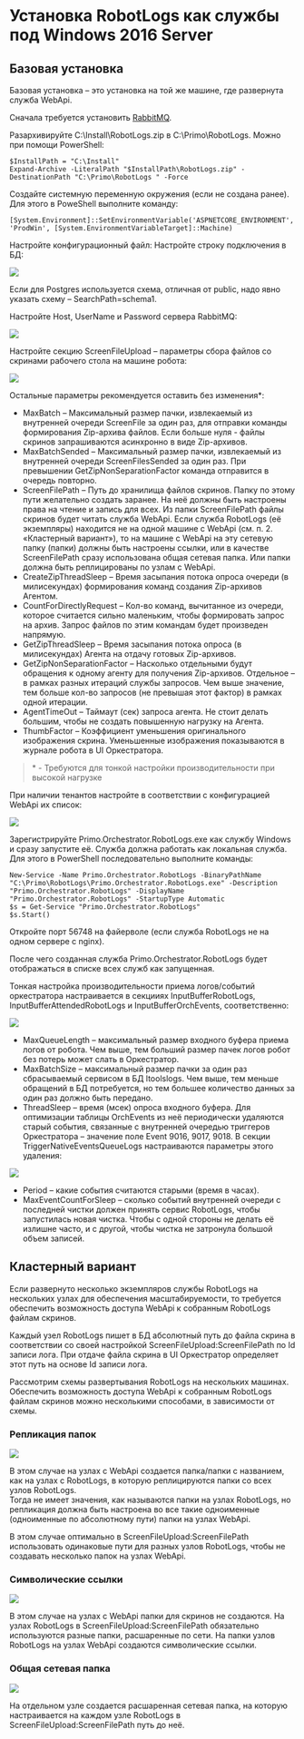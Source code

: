 # Установка RobotLogs как службы под Windows 2016 Server

## Базовая установка

Базовая установка – это установка на той же машине, где развернута служба WebApi.

Сначала требуется установить [RabbitMQ](https://docs.primo-rpa.ru/primo-rpa/orchestrator-new/install/windows/rabbitmq-windows).

Разархивируйте C:\Install\RobotLogs.zip в C:\Primo\RobotLogs. Можно при помощи PowerShell:
```
$InstallPath = "C:\Install"
Expand-Archive -LiteralPath "$InstallPath\RobotLogs.zip" -DestinationPath "C:\Primo\RobotLogs " -Force
```
Создайте системную переменную окружения (если не создана ранее). Для этого в PoweShell выполните команду:
```
[System.Environment]::SetEnvironmentVariable('ASPNETCORE_ENVIRONMENT', 'ProdWin', [System.EnvironmentVariableTarget]::Machine)
```
Настройте конфигурационный файл:
Настройте строку подключения в БД:

![](../../../orchestrator-new/resources/install/windows/robotlogs-1.PNG)

Если для Postgres используется схема, отличная от public, надо явно указать схему –  SearchPath=schema1.

Настройте Host, UserName и Password сервера RabbitMQ:

![](../../../orchestrator-new/resources/install/windows/robotlogs-2.PNG)

Настройте секцию ScreenFileUpload – параметры сбора файлов со скринами рабочего стола на машине робота:

![](../../../orchestrator-new/resources/install/windows/robotlogs-5.PNG)

Остальные параметры рекомендуется оставить без изменения\*:

* MaxBatch – Максимальный размер пачки, извлекаемый из внутренней очереди ScreenFile за один раз, для отправки команды формирования Zip-архива файлов. Если больше нуля - файлы скринов запрашиваются асинхронно в виде Zip-архивов.
* MaxBatchSended – Максимальный размер пачки, извлекаемый из внутренней очереди ScreenFilesSended за один раз. При превышении GetZipNonSeparationFactor команда отправится в очередь повторно.
* ScreenFilePath – Путь до хранилища файлов скринов. Папку по этому пути желательно создать заранее. На неё должны быть настроены права на чтение и запись для всех. Из папки ScreenFilePath файлы скринов будет читать служба WebApi. Если служба RobotLogs (её экземпляры) находится не на одной машине с WebApi (см. п. 2. «Кластерный вариант»), то на машине с WebApi на эту сетевую папку (папки) должны быть настроены ссылки, или в качестве ScreenFilePath сразу использована общая сетевая папка. Или папки должна быть реплицированы по узлам с WebApi.
* CreateZipThreadSleep – Время засыпания потока опроса очереди (в милисекундах) формирования команд создания Zip-архивов Агентом.
* CountForDirectlyRequest – Кол-во команд, вычитанное из очереди, которое считается сильно маленьким, чтобы формировать запрос на архив. Запрос файлов по этим командам будет произведен напрямую.
* GetZipThreadSleep – Время засыпания потока опроса (в милисекундах) Агента на отдачу готовых Zip-архивов.
* GetZipNonSeparationFactor – Насколько отдельными будут обращения к одному агенту для получения Zip-архивов. Отдельное – в рамках разных итераций службы запросов. Чем выше значение, тем больше кол-во запросов (не превышая этот фактор) в рамках одной итерации.  
* AgentTimeOut – Таймаут (сек) запроса агента. Не стоит делать большим, чтобы не создать повышенную нагрузку на Агента.
* ThumbFactor – Коэффициент уменьшения оригинального изображения скрина. Уменьшенные изображения показываются в журнале робота в UI Оркестратора.

> \* - Требуются для тонкой настройки производительности при высокой нагрузке

При наличии тенантов настройте в соответствии с конфигурацией WebApi их список:

![](../../../orchestrator-new/resources/install/windows/robotlogs-6.PNG)

Зарегистрируйте Primo.Orchestrator.RobotLogs.exe как службу Windows и сразу запустите её. Служба должна работать как локальная служба. Для этого в PowerShell последовательно выполните команды:
```
New-Service -Name Primo.Orchestrator.RobotLogs -BinaryPathName "C:\Primo\RobotLogs\Primo.Orchestrator.RobotLogs.exe" -Description "Primo.Orchestrator.RobotLogs" -DisplayName "Primo.Orchestrator.RobotLogs" -StartupType Automatic 
$s = Get-Service "Primo.Orchestrator.RobotLogs"
$s.Start()
```
Откройте порт 56748 на файерволе (если служба RobotLogs не на одном сервере с nginx).

После чего созданная служба Primo.Orchestrator.RobotLogs будет отображаться в списке всех служб как запущенная.

Тонкая настройка производительности приема логов/событий оркестратора настраивается в секцииях InputBufferRobotLogs, InputBufferAttendedRobotLogs и InputBufferOrchEvents, соответственно:

![](../../../orchestrator-new/resources/install/windows/robotlogs-9.PNG)

* MaxQueueLength – максимальный размер входного буфера приема логов от робота. Чем выше, тем больший размер пачек логов робот без потерь может слать в Оркестратор.
* MaxBatchSize – максимальный размер пачки за один раз сбрасываемый сервисом в БД ltoolslogs. Чем выше, тем меньше обращений в БД потребуется, но тем большее количество данных за один раз должно быть передано.
* ThreadSleep – время (мсек) опроса входного буфера.
Для оптимизации таблицы OrchEvents из неё периодически удаляются старый события, связанные с внутренней очередью триггеров Оркестратора – значение поле Event 9016, 9017, 9018. В секции TriggerNativeEventsQueueLogs настраиваются параметры этого удаления:

![](../../../orchestrator-new/resources/install/windows/robotlogs-10.PNG)

* Period – какие события считаются старыми (время в часах).
* MaxEventCountForSleep – сколько событий внутренней очереди с последней чистки должен принять сервис RobotLogs, чтобы запустилась новая чистка. Чтобы с одной стороны не делать её излишне часто, и с другой, чтобы чистка не затронула большой объем записей.

## Кластерный вариант

Если развернуто несколько экземпляров службы RobotLogs на нескольких узлах  для обеспечения масштабируемости, то требуется обеспечить возможность доступа WebApi к собранным RobotLogs файлам скринов.

Каждый узел RobotLogs пишет в БД абсолютный путь до файла скрина в соответствии со своей настройкой ScreenFileUpload:ScreenFilePath по Id записи лога. При отдаче файла скрина в UI Оркестратор определяет этот путь на основе Id записи лога. 

Рассмотрим схемы развертывания RobotLogs на нескольких машинах. Обеспечить возможность доступа WebApi к собранным RobotLogs файлам скринов можно несколькими способами, в зависимости от схемы.

### Репликация папок

![](../../../orchestrator-new/resources/install/windows/robotlogs-folderreplication.PNG)

В этом случае на узлах с WebApi создается папка/папки с названием, как на узлах с RobotLogs, в которую реплицируются папки со всех узлов RobotLogs.   
Тогда не имеет значения, как называются папки на узлах RobotLogs, но репликация должна быть настроена во все такие одноименные (одноименные по абсолютному пути) папки на узлах WebApi. 

В этом случае оптимально в ScreenFileUpload:ScreenFilePath использовать одинаковые пути для разных узлов RobotLogs, чтобы не создавать несколько папок на узлах WebApi.

### Символические ссылки

![](../../../orchestrator-new/resources/install/windows/robotlogs-symbolic.PNG)

В этом случае на узлах с WebApi папки для скринов не создаются. На узлах RobotLogs в ScreenFileUpload:ScreenFilePath обязательно используются разные папки, расшаренные по сети. 
На папки узлов RobotLogs на узлах WebApi создаются символические ссылки.

### Общая сетевая папка 

![](../../../orchestrator-new/resources/install/windows/robotlogs-networkfolder.PNG)

На отдельном узле создается расшаренная сетевая папка, на которую настраивается на каждом узле RobotLogs в ScreenFileUpload:ScreenFilePath путь до неё.
